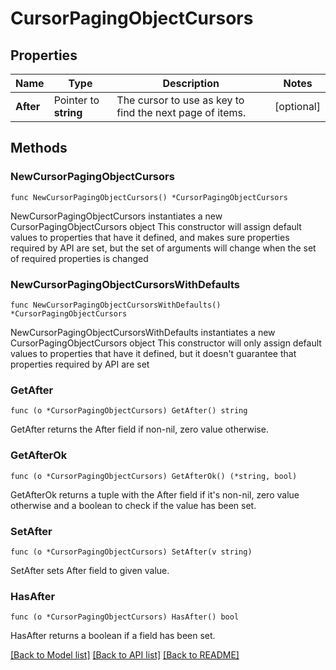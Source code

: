 # CursorPagingObjectCursors

## Properties

Name | Type | Description | Notes
------------ | ------------- | ------------- | -------------
**After** | Pointer to **string** | The cursor to use as key to find the next page of items. | [optional] 

## Methods

### NewCursorPagingObjectCursors

`func NewCursorPagingObjectCursors() *CursorPagingObjectCursors`

NewCursorPagingObjectCursors instantiates a new CursorPagingObjectCursors object
This constructor will assign default values to properties that have it defined,
and makes sure properties required by API are set, but the set of arguments
will change when the set of required properties is changed

### NewCursorPagingObjectCursorsWithDefaults

`func NewCursorPagingObjectCursorsWithDefaults() *CursorPagingObjectCursors`

NewCursorPagingObjectCursorsWithDefaults instantiates a new CursorPagingObjectCursors object
This constructor will only assign default values to properties that have it defined,
but it doesn't guarantee that properties required by API are set

### GetAfter

`func (o *CursorPagingObjectCursors) GetAfter() string`

GetAfter returns the After field if non-nil, zero value otherwise.

### GetAfterOk

`func (o *CursorPagingObjectCursors) GetAfterOk() (*string, bool)`

GetAfterOk returns a tuple with the After field if it's non-nil, zero value otherwise
and a boolean to check if the value has been set.

### SetAfter

`func (o *CursorPagingObjectCursors) SetAfter(v string)`

SetAfter sets After field to given value.

### HasAfter

`func (o *CursorPagingObjectCursors) HasAfter() bool`

HasAfter returns a boolean if a field has been set.


[[Back to Model list]](../README.md#documentation-for-models) [[Back to API list]](../README.md#documentation-for-api-endpoints) [[Back to README]](../README.md)


